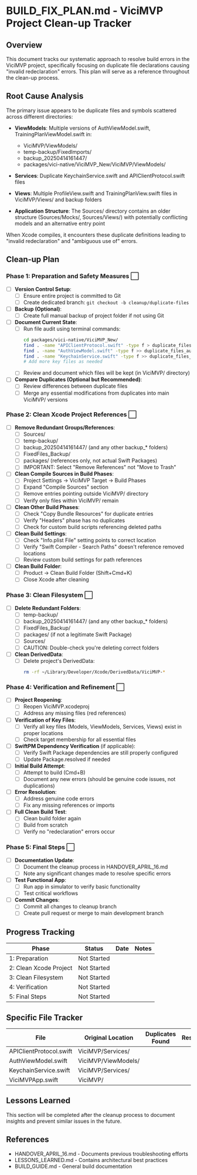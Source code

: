 # BUILD_FIX_PLAN.md - ViciMVP Project Clean-up Tracker

## Overview

This document tracks our systematic approach to resolve build errors in the ViciMVP project, specifically focusing on duplicate file declarations causing "invalid redeclaration" errors. This plan will serve as a reference throughout the clean-up process.

## Root Cause Analysis

The primary issue appears to be duplicate files and symbols scattered across different directories:

- **ViewModels**: Multiple versions of AuthViewModel.swift, TrainingPlanViewModel.swift in:
  - ViciMVP/ViewModels/
  - temp-backup/FixedImports/
  - backup_20250414161447/
  - packages/vici-native/ViciMVP_New/ViciMVP/ViewModels/

- **Services**: Duplicate KeychainService.swift and APIClientProtocol.swift files

- **Views**: Multiple ProfileView.swift and TrainingPlanView.swift files in ViciMVP/Views/ and backup folders

- **Application Structure**: The Sources/ directory contains an older structure (Sources/Mocks/, Sources/Views/) with potentially conflicting models and an alternative entry point

When Xcode compiles, it encounters these duplicate definitions leading to "invalid redeclaration" and "ambiguous use of" errors.

## Clean-up Plan

### Phase 1: Preparation and Safety Measures ⬜️

- [ ] **Version Control Setup**:
  - [ ] Ensure entire project is committed to Git
  - [ ] Create dedicated branch: `git checkout -b cleanup/duplicate-files`

- [ ] **Backup (Optional)**:
  - [ ] Create full manual backup of project folder if not using Git

- [ ] **Document Current State**:
  - [ ] Run file audit using terminal commands:
    ```bash
    cd packages/vici-native/ViciMVP_New/
    find . -name "APIClientProtocol.swift" -type f > duplicate_files_audit.txt
    find . -name "AuthViewModel.swift" -type f >> duplicate_files_audit.txt
    find . -name "KeychainService.swift" -type f >> duplicate_files_audit.txt
    # Add more key files as needed
    ```
  - [ ] Review and document which files will be kept (in ViciMVP/ directory)

- [ ] **Compare Duplicates (Optional but Recommended)**:
  - [ ] Review differences between duplicate files
  - [ ] Merge any essential modifications from duplicates into main ViciMVP/ versions

### Phase 2: Clean Xcode Project References ⬜️

- [ ] **Remove Redundant Groups/References**:
  - [ ] Sources/
  - [ ] temp-backup/
  - [ ] backup_20250414161447/ (and any other backup_* folders)
  - [ ] FixedFiles_Backup/
  - [ ] packages/ (references only, not actual Swift Packages)
  - [ ] IMPORTANT: Select "Remove References" not "Move to Trash"

- [ ] **Clean Compile Sources in Build Phases**:
  - [ ] Project Settings → ViciMVP Target → Build Phases
  - [ ] Expand "Compile Sources" section
  - [ ] Remove entries pointing outside ViciMVP/ directory
  - [ ] Verify only files within ViciMVP/ remain

- [ ] **Clean Other Build Phases**:
  - [ ] Check "Copy Bundle Resources" for duplicate entries
  - [ ] Verify "Headers" phase has no duplicates
  - [ ] Check for custom build scripts referencing deleted paths

- [ ] **Clean Build Settings**:
  - [ ] Check "Info.plist File" setting points to correct location
  - [ ] Verify "Swift Compiler - Search Paths" doesn't reference removed locations
  - [ ] Review custom build settings for path references

- [ ] **Clean Build Folder**:
  - [ ] Product → Clean Build Folder (Shift+Cmd+K)
  - [ ] Close Xcode after cleaning

### Phase 3: Clean Filesystem ⬜️

- [ ] **Delete Redundant Folders**:
  - [ ] temp-backup/
  - [ ] backup_20250414161447/ (and any other backup_* folders)
  - [ ] FixedFiles_Backup/
  - [ ] packages/ (if not a legitimate Swift Package)
  - [ ] Sources/
  - [ ] CAUTION: Double-check you're deleting correct folders

- [ ] **Clean DerivedData**:
  - [ ] Delete project's DerivedData:
    ```bash
    rm -rf ~/Library/Developer/Xcode/DerivedData/ViciMVP-*
    ```

### Phase 4: Verification and Refinement ⬜️

- [ ] **Project Reopening**:
  - [ ] Reopen ViciMVP.xcodeproj
  - [ ] Address any missing files (red references)

- [ ] **Verification of Key Files**:
  - [ ] Verify all key files (Models, ViewModels, Services, Views) exist in proper locations
  - [ ] Check target membership for all essential files

- [ ] **SwiftPM Dependency Verification** (if applicable):
  - [ ] Verify Swift Package dependencies are still properly configured
  - [ ] Update Package.resolved if needed

- [ ] **Initial Build Attempt**:
  - [ ] Attempt to build (Cmd+B)
  - [ ] Document any new errors (should be genuine code issues, not duplications)

- [ ] **Error Resolution**:
  - [ ] Address genuine code errors
  - [ ] Fix any missing references or imports

- [ ] **Full Clean Build Test**:
  - [ ] Clean build folder again
  - [ ] Build from scratch
  - [ ] Verify no "redeclaration" errors occur

### Phase 5: Final Steps ⬜️

- [ ] **Documentation Update**:
  - [ ] Document the cleanup process in HANDOVER_APRIL_16.md
  - [ ] Note any significant changes made to resolve specific errors

- [ ] **Test Functional App**:
  - [ ] Run app in simulator to verify basic functionality
  - [ ] Test critical workflows

- [ ] **Commit Changes**:
  - [ ] Commit all changes to cleanup branch
  - [ ] Create pull request or merge to main development branch

## Progress Tracking

| Phase | Status | Date | Notes |
|-------|--------|------|-------|
| 1: Preparation | Not Started | | |
| 2: Clean Xcode Project | Not Started | | |
| 3: Clean Filesystem | Not Started | | |
| 4: Verification | Not Started | | |
| 5: Final Steps | Not Started | | |

## Specific File Tracker

| File | Original Location | Duplicates Found | Resolution |
|------|-------------------|------------------|------------|
| APIClientProtocol.swift | ViciMVP/Services/ | | |
| AuthViewModel.swift | ViciMVP/ViewModels/ | | |
| KeychainService.swift | ViciMVP/Services/ | | |
| ViciMVPApp.swift | ViciMVP/ | | |

## Lessons Learned

This section will be completed after the cleanup process to document insights and prevent similar issues in the future.

## References

- HANDOVER_APRIL_16.md - Documents previous troubleshooting efforts
- LESSONS_LEARNED.md - Contains architectural best practices
- BUILD_GUIDE.md - General build documentation 